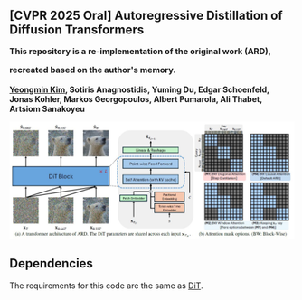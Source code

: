 ## [CVPR 2025 Oral] Autoregressive Distillation of Diffusion Transformers <br><sub><sub> This repository is a re-implementation of the original work (ARD), recreated based on the author's memory. </sub></sub>
**[Yeongmin Kim](https://sites.google.com/view/yeongmin-space), Sotiris Anagnostidis, Yuming Du, Edgar Schoenfeld, Jonas Kohler, Markos Georgopoulos, Albert Pumarola, Ali Thabet, Artsiom Sanakoyeu**  

![Teaser image](./assets/figure1.JPG)

## Dependencies
The requirements for this code are the same as [DiT](https://github.com/facebookresearch/DiT).
